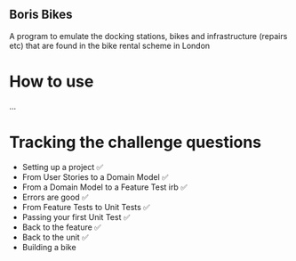 ## Boris Bikes

A program to emulate the docking stations, bikes and infrastructure (repairs etc) that are found in the bike rental scheme in London

# How to use
...

# Tracking the challenge questions
 - Setting up a project ✅
 - From User Stories to a Domain Model ✅
 - From a Domain Model to a Feature Test irb ✅
 - Errors are good ✅
 - From Feature Tests to Unit Tests ✅
 - Passing your first Unit Test ✅
 - Back to the feature ✅
 - Back to the unit ✅
 - Building a bike 